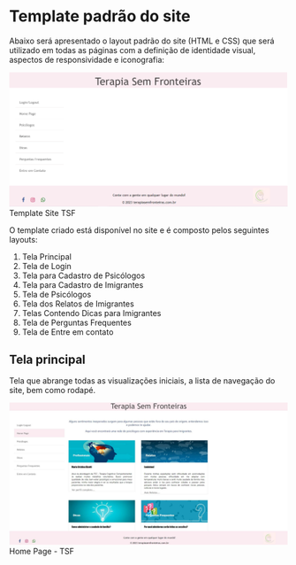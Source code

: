 # Template padrão do site

Abaixo será apresentado o layout padrão do site (HTML e CSS) que será utilizado em todas as páginas com a definição de identidade visual, aspectos de responsividade e iconografia:


![template Site TSF](img/Template.jpg)Template Site TSF

O template criado está disponível no site       e é composto pelos seguintes layouts:

1. Tela Principal
2. Tela de Login
3. Tela para Cadastro de Psicólogos
4. Tela para Cadastro de Imigrantes
5. Tela de Psicólogos
6. Tela dos Relatos de Imigrantes
7. Telas Contendo Dicas para Imigrantes 
8. Tela de Perguntas Frequentes
9. Tela de Entre em contato

## Tela principal

Tela que abrange todas as visualizações iniciais, a lista de navegação do site, bem como rodapé.


![Home_Page](img/Home_Page.jpg)Home Page - TSF
